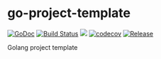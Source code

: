 # go-project-template

[![GoDoc](https://godoc.org/github.com/dakalab/go-project-template?status.svg)](https://pkg.go.dev/github.com/dakalab/go-project-template?tab=doc)
[![Build Status](https://travis-ci.org/dakalab/go-project-template.svg?branch=master)](https://travis-ci.org/dakalab/go-project-template)
[![](https://goreportcard.com/badge/github.com/dakalab/go-project-template)](https://goreportcard.com/report/github.com/dakalab/go-project-template)
[![codecov](https://codecov.io/gh/dakalab/go-project-template/branch/master/graph/badge.svg)](https://codecov.io/gh/dakalab/go-project-template)
[![Release](https://img.shields.io/github/release/dakalab/go-project-template.svg)](https://github.com/dakalab/go-project-template/releases)

Golang project template
